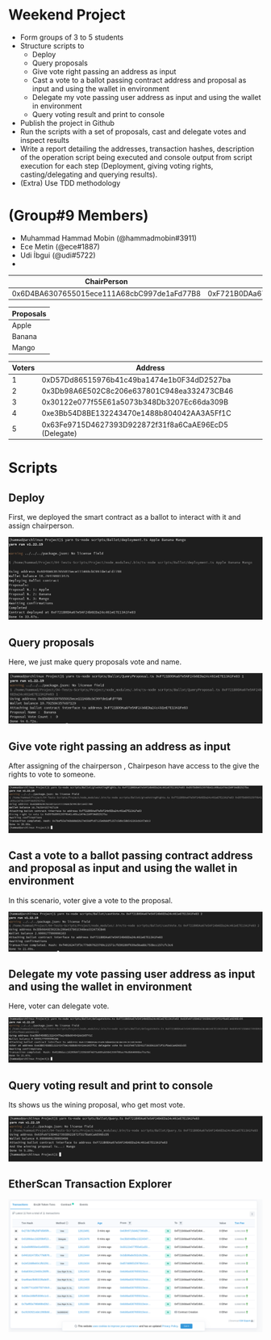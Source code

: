 # Weekend Project
* Form groups of 3 to 5 students
* Structure scripts to
  * Deploy
  * Query proposals
  * Give vote right passing an address as input
  * Cast a vote to a ballot passing contract address and proposal as input and using the wallet in environment
  * Delegate my vote passing  user address as input and using the wallet in environment
  * Query voting result and print to console
* Publish the project in Github
* Run the scripts with a set of proposals, cast and delegate votes and inspect results
* Write a report detailing the addresses, transaction hashes, description of the operation script being executed and console output from script execution for each step (Deployment, giving voting rights, casting/delegating and querying results).
* (Extra) Use TDD methodology


# (Group#9 Members)
* Muhammad Hammad Mobin (@hammadmobin#3911)
* Ece Metin (@ece#1887)
* Udi İbgui (@udi#5722)
* 

|ChairPerson| Ballot | 
| :---: | :---: | 
| 0x6D4BA6307655015ece111A68cbC997de1aFd77B8 | 0xF721B0DAa67e5AF24b6EDa24c461eE7E13A1Fe83 |

| Proposals |
| --- | 
| Apple |
| Banana | 
| Mango |


| Voters | Address | 
| --- | --- | 
| 1 | 0xD57Dd86515976b41c49ba1474e1b0F34dD2527ba|
| 2 | 0x3Db98A6E502C8c206e637801C948ea332473CB46 |
| 3 | 0x30122e077f55E61a5073b348Db3207Ec66da309B |
| 4 | 0xe3Bb54D8BE132243470e1488b804042AA3A5Ff1C |
| 5 | 0x63Fe9715D4627393D922872f31f8a6CaAE96EcD5 (Delegate) |


# Scripts

## Deploy
First, we deployed the smart contract as a ballot to interact with it and assign chairperson.

![Deployed](img/Deployed.png)

## Query proposals
Here, we just make query proposals vote and name.

![QueryProposals](img/QueryProposals.png)

## Give vote right passing an address as input
After assigning of the chairperson , Chairpeson have access to the give the rights to vote to someone.

![giveVoteRights](img/giveVoteRights.png)

## Cast a vote to a ballot passing contract address and proposal as input and using the wallet in environment
In this scenario, voter give a vote to the proposal.

![castVote](img/castVote.png)

## Delegate my vote passing  user address as input and using the wallet in environment
Here, voter can delegate vote.

![DelegateVote](img/DelegateVote.png)

## Query voting result and print to console
Its shows us the wining proposal, who get most vote.

![winingProposal](img/winingProposal.png)

## EtherScan Transaction Explorer 
![etherScan](img/etherScan.png)

